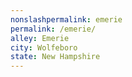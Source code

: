 ```yaml
---
﻿nonslashpermalink: emerie
permalink: /emerie/
alley: Emerie
city: Wolfeboro
state: New Hampshire
---
```

